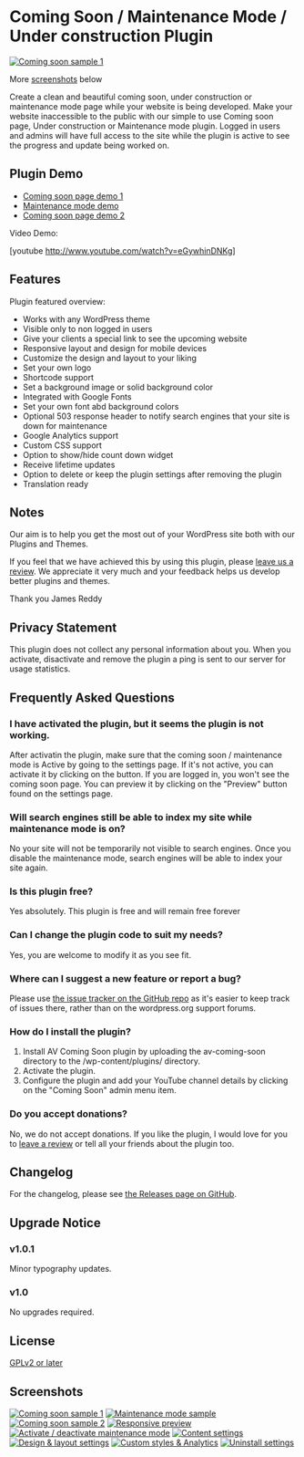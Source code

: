# Coming Soon / Maintenance Mode / Under construction Plugin

[![Coming soon sample 1](https://i.imgur.com/fAY8FCk.png)](https://i.imgur.com/fAY8FCk.png, "Coming soon sample 1")

More [screenshots](https://github.com/dilone/coming-soon#screenshots) below

Create a clean and beautiful coming soon, under construction or maintenance mode page while your website is being developed. Make your website inaccessible to the public with our simple to use Coming soon page, Under construction or Maintenance mode plugin. Logged in users and admins will have full access to the site while the plugin is active to see the progress and update being worked on.

## Plugin Demo

- [Coming soon page demo 1]()
- [Maintenance mode demo]()
- [Coming soon page demo 2]()

Video Demo:

[youtube http://www.youtube.com/watch?v=eGywhinDNKg]

## Features

Plugin featured overview:

- Works with any WordPress theme
- Visible only to non logged in users
- Give your clients a special link to see the upcoming website
- Responsive layout and design for mobile devices
- Customize the design and layout to your liking
- Set your own logo
- Shortcode support
- Set a background image or solid background color
- Integrated with Google Fonts
- Set your own font abd background colors
- Optional 503 response header to notify search engines that your site is down for maintenance
- Google Analytics support
- Custom CSS support
- Option to show/hide count down widget
- Receive lifetime updates
- Option to delete or keep the plugin settings after removing the plugin
- Translation ready

## Notes

Our aim is to help you get the most out of your WordPress site both with our Plugins and Themes.

If you feel that we have achieved this by using this plugin, please [leave us a review](https://wordpress.org/support/plugin/av-coming-soon/reviews/#new-post). We appreciate it very much and your feedback helps us develop better plugins and themes.

Thank you
James Reddy

## Privacy Statement

This plugin does not collect any personal information about you. When you activate, disactivate and remove the plugin a ping is sent to our server for usage statistics.

## Frequently Asked Questions

### I have activated the plugin, but it seems the plugin is not working.

After activatin the plugin, make sure that the coming soon / maintenance mode is Active by going to the settings page. If it's not active, you can activate it by clicking on the button. If you are logged in, you won't see the coming soon page. You can preview it by clicking on the "Preview" button found on the settings page.

### Will search engines still be able to index my site while maintenance mode is on?

No your site will not be temporarily not visible to search engines. Once you disable the maintenance mode, search engines will be able to index your site again.

### Is this plugin free?

Yes absolutely. This plugin is free and will remain free forever

### Can I change the plugin code to suit my needs?

Yes, you are welcome to modify it as you see fit.

### Where can I suggest a new feature or report a bug?

Please use [the issue tracker on the GitHub repo](https://github.com/dilone/coming-soon/issues) as it's easier to keep track of issues there, rather than on the wordpress.org support forums.

### How do I install the plugin?

1. Install AV Coming Soon plugin by uploading the av-coming-soon directory to the /wp-content/plugins/ directory.
2. Activate the plugin.
3. Configure the plugin and add your YouTube channel details by clicking on the "Coming Soon" admin menu item.

### Do you accept donations?

No, we do not accept donations. If you like the plugin, I would love for you to [leave a review](https://wordpress.org/support/plugin/av-coming-soon/reviews/#new-post) or tell all your friends about the plugin too.

## Changelog

For the changelog, please see [the Releases page on GitHub](https://github.com/dilone/coming-soon/releases).

## Upgrade Notice

### v1.0.1

Minor typography updates.

### v1.0

No upgrades required.

## License

[GPLv2 or later](https://www.gnu.org/licenses/old-licenses/gpl-2.0.en.html)

## Screenshots

[![Coming soon sample 1](https://i.imgur.com/fAY8FCk.png)](https://i.imgur.com/fAY8FCk.png, "Coming soon sample 1")
[![Maintenance mode sample](https://i.imgur.com/34BSiW6.png)](https://i.imgur.com/34BSiW6.png, "Maintenance mode sample")
[![Coming soon sample 2](https://i.imgur.com/8kxMPNW.png)](https://i.imgur.com/8kxMPNW.png, "Coming soon sample 2")
[![Responsive preview](https://i.imgur.com/ZIpXl6Z.png)](https://i.imgur.com/ZIpXl6Z.png, "Responsive preview")
[![Activate / deactivate maintenance mode](https://i.imgur.com/65ZJLaP.png)](https://i.imgur.com/65ZJLaP.png, "Activate / deactivate maintenance mode")
[![Content settings](https://i.imgur.com/8VTUmBE.png)](https://i.imgur.com/8VTUmBE.png, "Content settings")
[![Design & layout settings](https://i.imgur.com/DVknNqR.png)](https://i.imgur.com/DVknNqR.png, "Design & layout settings")
[![Custom styles & Analytics](https://i.imgur.com/G89ky6w.png)](https://i.imgur.com/G89ky6w.png, "Custom styles & Analytics")
[![Uninstall settings](https://i.imgur.com/C6dhN9I.png)](https://i.imgur.com/C6dhN9I.png, "Uninstall settings")
